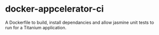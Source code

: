 # docker-appcelerator-ci
A Dockerfile to build, install dependancies and allow jasmine unit tests to run for a Titanium application.
